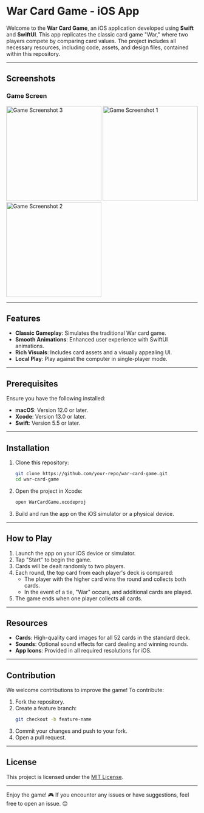 # War Card Game - iOS App

Welcome to the **War Card Game**, an iOS application developed using **Swift** and **SwiftUI**. This app replicates the classic card game "War," where two players compete by comparing card values. The project includes all necessary resources, including code, assets, and design files, contained within this repository.

---

## Screenshots

### Game Screen  
<img src="https://github.com/user-attachments/assets/16a0144f-de00-4893-8015-c7c55999e383" alt="Game Screenshot 3" width="250">
<img src="https://github.com/user-attachments/assets/7c7edbea-ed79-4d3d-b546-427808bd2e37" alt="Game Screenshot 1" width="250"> 
<img src="https://github.com/user-attachments/assets/963e4e34-3912-43b0-8303-81aac5f5663c" alt="Game Screenshot 2" width="250"> 


---

## Features

- **Classic Gameplay**: Simulates the traditional War card game.
- **Smooth Animations**: Enhanced user experience with SwiftUI animations.
- **Rich Visuals**: Includes card assets and a visually appealing UI.
- **Local Play**: Play against the computer in single-player mode.

---

## Prerequisites

Ensure you have the following installed:

- **macOS**: Version 12.0 or later.
- **Xcode**: Version 13.0 or later.
- **Swift**: Version 5.5 or later.

---

## Installation

1. Clone this repository:
   ```bash
   git clone https://github.com/your-repo/war-card-game.git
   cd war-card-game
   ```

2. Open the project in Xcode:
   ```bash
   open WarCardGame.xcodeproj
   ```

3. Build and run the app on the iOS simulator or a physical device.

---

## How to Play

1. Launch the app on your iOS device or simulator.
2. Tap "Start" to begin the game.
3. Cards will be dealt randomly to two players.
4. Each round, the top card from each player's deck is compared:
   - The player with the higher card wins the round and collects both cards.
   - In the event of a tie, "War" occurs, and additional cards are played.
5. The game ends when one player collects all cards.

---

## Resources

- **Cards**: High-quality card images for all 52 cards in the standard deck.
- **Sounds**: Optional sound effects for card dealing and winning rounds.
- **App Icons**: Provided in all required resolutions for iOS.

---

## Contribution

We welcome contributions to improve the game! To contribute:

1. Fork the repository.
2. Create a feature branch:
   ```bash
   git checkout -b feature-name
   ```
3. Commit your changes and push to your fork.
4. Open a pull request.

---

## License

This project is licensed under the [MIT License](LICENSE).

---

Enjoy the game! 🎮 If you encounter any issues or have suggestions, feel free to open an issue. 😊 
